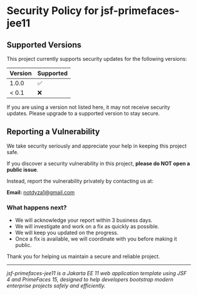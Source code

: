 # Security Policy for jsf-primefaces-jee11

## Supported Versions

This project currently supports security updates for the following versions:

| Version  | Supported          |
| -------- | ------------------ |
| 1.0.0    | :white_check_mark: |
| < 0.1    | :x:                |

If you are using a version not listed here, it may not receive security updates. Please upgrade to a supported version to stay secure.

## Reporting a Vulnerability

We take security seriously and appreciate your help in keeping this project safe.

If you discover a security vulnerability in this project, **please do NOT open a public issue**.

Instead, report the vulnerability privately by contacting us at:

**Email:** notdyza1@gmail.com

### What happens next?

- We will acknowledge your report within 3 business days.
- We will investigate and work on a fix as quickly as possible.
- We will keep you updated on the progress.
- Once a fix is available, we will coordinate with you before making it public.

Thank you for helping us maintain a secure and reliable project.

---

*jsf-primefaces-jee11 is a Jakarta EE 11 web application template using JSF 4 and PrimeFaces 15, designed to help developers bootstrap modern enterprise projects safely and efficiently.*
